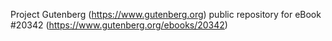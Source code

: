 Project Gutenberg (https://www.gutenberg.org) public repository for eBook #20342 (https://www.gutenberg.org/ebooks/20342)
